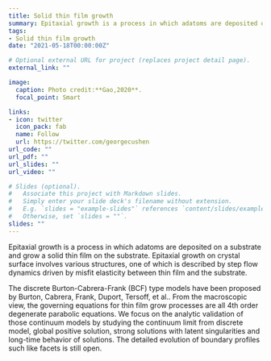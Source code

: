 ```yaml
---
title: Solid thin film growth
summary: Epitaxial growth is a process in which adatoms are deposited on a substrate and grow a solid thin film on the substrate. 
tags:
- Solid thin film growth
date: "2021-05-18T00:00:00Z"

# Optional external URL for project (replaces project detail page).
external_link: ""

image:
  caption: Photo credit:**Gao,2020**.
  focal_point: Smart

links:
- icon: twitter
  icon_pack: fab
  name: Follow
  url: https://twitter.com/georgecushen
url_code: ""
url_pdf: ""
url_slides: ""
url_video: ""

# Slides (optional).
#   Associate this project with Markdown slides.
#   Simply enter your slide deck's filename without extension.
#   E.g. `slides = "example-slides"` references `content/slides/example-slides.md`.
#   Otherwise, set `slides = ""`.
slides: ""
---
```


Epitaxial growth is a process in which adatoms are deposited on a substrate and grow a solid thin film on the substrate. Epitaxial growth on crystal surface involves various structures, one of which is described by step flow dynamics driven by misfit elasticity between thin film and the substrate. 

The discrete Burton-Cabrera-Frank (BCF) type models have been proposed by Burton, Cabrera, Frank, Duport, Tersoff, et al.. From the macroscopic view, the governing equations for thin film grow processes are all 4th order degenerate parabolic equations. We focus on the analytic validation of those continuum models by studying the continuum limit from discrete model, global positive solution, strong solutions with latent singularities and long-time behavior of solutions. The detailed evolution of boundary profiles such like facets is still open.



